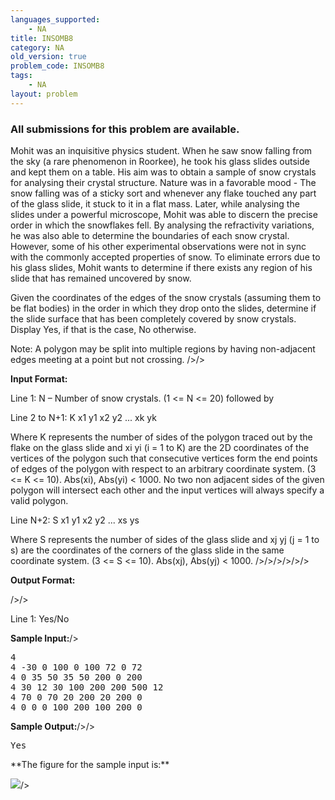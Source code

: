 ```yaml
---
languages_supported:
    - NA
title: INSOMB8
category: NA
old_version: true
problem_code: INSOMB8
tags:
    - NA
layout: problem
---
```

###  All submissions for this problem are available. 

Mohit was an inquisitive physics student. When he saw snow falling from the sky (a rare phenomenon in Roorkee), he took his glass slides outside and kept them on a table. His aim was to obtain a sample of snow crystals for analysing their crystal structure. Nature was in a favorable mood - The snow falling was of a sticky sort and whenever any flake touched any part of the glass slide, it stuck to it in a flat mass. Later, while analysing the slides under a powerful microscope, Mohit was able to discern the precise order in which the snowflakes fell. By analysing the refractivity variations, he was also able to determine the boundaries of each snow crystal. However, some of his other experimental observations were not in sync with the commonly accepted properties of snow. To eliminate errors due to his glass slides, Mohit wants to determine if there exists any region of his slide that has remained uncovered by snow.

Given the coordinates of the edges of the snow crystals (assuming them to be flat bodies) in the order in which they drop onto the slides, determine if the slide surface that has been completely covered by snow crystals. Display Yes, if that is the case, No otherwise.


Note: A polygon may be split into multiple regions by having non-adjacent edges meeting at a point but not crossing. />/>

**Input Format:**

Line 1: N – Number of snow crystals. (1 <= N <= 20) followed by 

Line 2 to N+1: K x1 y1 x2 y2 ... xk yk 



Where K represents the number of sides of the polygon traced out by the flake on the glass slide and xi yi (i = 1 to K) are the 2D coordinates of the vertices of the polygon such that consecutive vertices form the end points of edges of the polygon with respect to an arbitrary coordinate system. (3 <= K <= 10). Abs(xi), Abs(yi) < 1000. No two non adjacent sides of the given polygon will intersect each other and the input vertices will always specify a valid polygon.



Line N+2: S x1 y1 x2 y2 ... xs ys 

Where S represents the number of sides of the glass slide and xj yj (j = 1 to s) are the coordinates of the corners of the glass slide in the same coordinate system. (3 <= S <= 10). Abs(xj), Abs(yj) < 1000. />/>/>/>/>/>



**Output Format:**

/>/>

Line 1: Yes/No



**Sample Input:**/>

<pre>
4
4 -30 0 100 0 100 72 0 72
4 0 35 50 35 50 200 0 200
4 30 12 30 100 200 200 500 12
4 70 0 70 20 200 20 200 0
4 0 0 0 100 200 100 200 0
</pre>


**Sample Output:**/>/>

<pre>
Yes
</pre>**The figure for the sample input is:**

![](/fallingsnow.jpg)/>
